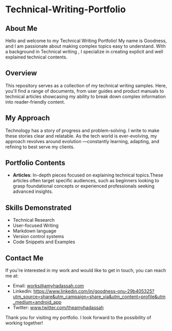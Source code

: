 # Technical-Writing-Portfolio

## About Me

Hello and welcome to my Technical Writing Portfolio! My name is Goodness, and I am passionate about making complex topics easy to understand. With a background in Technical writing , I specialize in creating explicit and well explained technical contents.

## Overview

This repository serves as a collection of my technical writing samples. Here, you'll find a range of documents, from user guides and product manuals to technical articles showcasing my ability to break down complex information into reader-friendly content.

## My Approach

Technology has a story of progress and problem-solving. I write to make these stories clear and relatable. As the tech world is ever-evolving, my approach revolves around evolution —constantly learning, adapting, and refining to best serve my clients.

## Portfolio Contents

-   **Articles**: In-depth pieces focused on explaining technical topics.These articles often target specific audiences, such as beginners looking to grasp foundational concepts or experienced professionals seeking advanced insights.


## Skills Demonstrated

-   Technical Research
-   User-focused Writing
-   Markdown language
-   Version control systems
-   Code Snippets and Examples

## Contact Me

If you're interested in my work and would like to get in touch, you can reach me at:

-   Email: works@amyhadassah.com
-   LinkedIn: https://www.linkedin.com/in/goodness-onu-29b405325?utm_source=share&utm_campaign=share_via&utm_content=profile&utm_medium=android_app
-   Twitter: www.twitter.com/theamyhadassah

Thank you for visiting my portfolio. I look forward to the possibility of working together!
